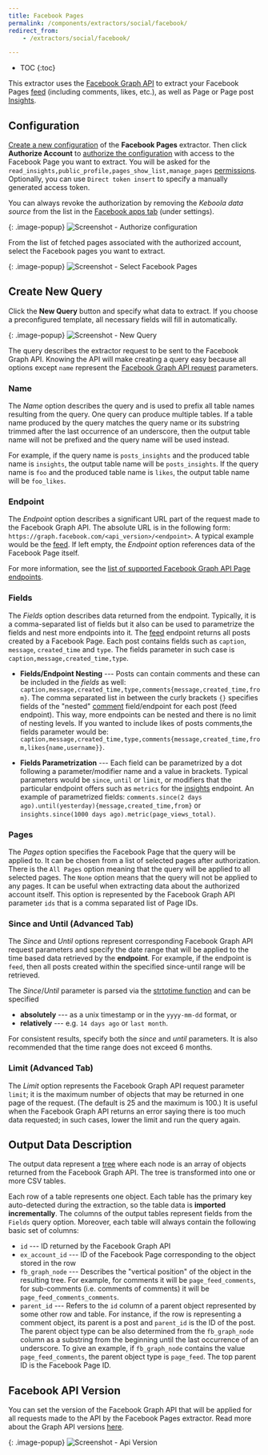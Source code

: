 ```yaml
---
title: Facebook Pages
permalink: /components/extractors/social/facebook/
redirect_from:
    - /extractors/social/facebook/

---
```


* TOC
{:toc}

This extractor uses the [Facebook Graph API](https://developers.facebook.com/docs/graph-api) to extract 
your Facebook Pages [feed](https://developers.facebook.com/docs/graph-api/reference/page/feed) 
(including comments, likes, etc.), as well as Page or Page post [Insights](https://developers.facebook.com/docs/graph-api/reference/insights).

## Configuration
[Create a new configuration](/components/#creating-component-configuration) of the **Facebook Pages** extractor.
Then click **Authorize Account** to [authorize the configuration](/components/#authorization) with access to the Facebook Page you want to extract.
You will be asked for the `read_insights,public_profile,pages_show_list,manage_pages` [permissions](https://developers.facebook.com/docs/facebook-login/permissions).
Optionally, you can use `Direct token insert` to specify a manually generated access token.

You can always revoke the authorization by removing the *Keboola data source* from the list
in the [Facebook apps tab](https://www.facebook.com/settings?tab=applications) (under settings).

{: .image-popup}
![Screenshot - Authorize configuration](/components/extractors/social/facebook/facebook-1.png)

From the list of fetched pages associated with the authorized account, select the Facebook pages you want to extract.

{: .image-popup}
![Screenshot - Select Facebook Pages](/components/extractors/social/facebook/facebook-2.png)

## Create New Query
Click the **New Query** button and specify what data to extract. If you choose a preconfigured template,
all necessary fields will fill in automatically.

{: .image-popup}
![Screenshot - New Query](/components/extractors/social/facebook/facebook-3.png)

The query describes the extractor request to be sent to the Facebook Graph API. Knowing the API will make
creating a query easy because all options except `name` represent the [Facebook Graph API request](https://developers.facebook.com/docs/graph-api/using-graph-api) parameters.

### Name
The *Name* option describes the query and is used to prefix all table names resulting from the query.
One query can produce multiple tables. If a table name produced by the query matches the query name or 
its substring trimmed after the last occurrence of an underscore, then the output table name will not be 
prefixed and the query name will be used instead.

For example, if the query name is `posts_insights` and the produced table name is `insights`, the output
table name will be `posts_insights`. If the query name is `foo` and the produced table name is `likes`,
the output table name will be `foo_likes`.

### Endpoint
The *Endpoint* option describes a significant URL part of the request made to the Facebook Graph API.
The absolute URL is in the following form: `https://graph.facebook.com/<api_version>/<endpoint>`.
A typical example would be the [feed](https://developers.facebook.com/docs/graph-api/reference/page/feed).
If left empty, the *Endpoint* option references data of the Facebook Page itself.

For more information, see the [list of supported Facebook Graph API Page endpoints](https://developers.facebook.com/docs/graph-api/reference/page).

### Fields
The *Fields* option describes data returned from the endpoint. Typically, it is a comma-separated list of
fields but it also can be used to parametrize the fields and nest more endpoints into it.
The [feed](https://developers.facebook.com/docs/graph-api/reference/page/feed) endpoint returns all
posts created by a Facebook Page. Each post contains fields such as `caption`, `message`, `created_time`
and `type`. The fields parameter in such case is `caption,message,created_time,type`.

- **Fields/Endpoint Nesting** ---
    Posts can contain comments and these can be included in the *fields* as well: `caption,message,created_time,type,comments{message,created_time,from}`. The comma separated list in between the curly brackets `{}` specifies fields of the "nested" [comment](https://developers.facebook.com/docs/graph-api/reference/comment) field/endpoint for each post (feed endpoint). This way, more endpoints can be nested and there is no limit of nesting levels. If you wanted to include likes of posts comments,the fields parameter would be: `caption,message,created_time,type,comments{message,created_time,from,likes{name,username}}`.

- **Fields Parametrization** ---
    Each field can be parametrized by a dot following a parameter/modifier name and a value in brackets.
    Typical parameters would be `since`, `until` or `limit`,
    or modifiers that the particular endpoint offers such as `metrics` for the [insights](https://developers.facebook.com/docs/graph-api/reference/insights) endpoint.
    An example of parametrized fields: `comments.since(2 days ago).until(yesterday){message,created_time,from}` or `insights.since(1000 days ago).metric(page_views_total)`.

### Pages
The *Pages* option specifies the Facebook Page that the query will be applied to. It can be chosen from a
list of selected pages after authorization. There is the `All Pages` option meaning that the query will
be applied to all selected pages. The `None` option means that the query will not be applied to any pages.
It can be useful when extracting data about the authorized account itself. This option is represented
by the Facebook Graph API parameter `ids` that is a comma separated list of Page IDs.

### Since and Until (Advanced Tab)
The *Since* and *Until* options represent corresponding Facebook Graph API request parameters and
specify the date range that will be applied to the time based data retrieved by the **endpoint**. For
example, if the endpoint is `feed`, then all posts created within the specified since-until range will be retrieved.

The *Since*/*Until* parameter is parsed via the [strtotime function](https://www.php.net/manual/en/function.strtotime.php) and can be specified

- **absolutely** --- as a unix timestamp or in the `yyyy-mm-dd` format, or
- **relatively** --- e.g. `14 days ago` or `last month`.

For consistent results, specify both the *since* and *until* parameters. It is also recommended that the 
time range does not exceed 6 months.

### Limit (Advanced Tab)
The *Limit* option represents the Facebook Graph API request parameter `limit`; it is the maximum number
of objects that may be returned in one page of the request. (The default is 25 and the maximum is 100.)
It is useful when the Facebook Graph API returns an error saying there is too much data requested; in such
cases, lower the limit and run the query again.

## Output Data Description
The output data represent a [tree](https://en.wikipedia.org/wiki/Tree_(graph_theory)) where each node is an
array of objects returned from the Facebook Graph API. The tree is transformed into one or more CSV tables.

Each row of a table represents one object. Each table has the primary key auto-detected during the
extraction, so the table data is **imported incrementally**. The columns of the output tables represent
fields from the `Fields` query option. Moreover, each table will always contain the following basic set of columns:

- `id` --- ID returned by the Facebook Graph API
- `ex_account_id` --- ID of the Facebook Page corresponding to the object stored in the row
- `fb_graph_node` --- Describes the "vertical position" of the object in the resulting tree. For example,
for comments it will be `page_feed_comments`, for sub-comments (i.e. comments of comments) it will be
`page_feed_comments_comments`.
- `parent_id` --- Refers to the `id` column of a parent object represented by some other row and table.
For instance, if the row is representing a comment object, its parent is a post and `parent_id`
is the ID of the post. The parent object type can be also determined from the `fb_graph_node` column as a
substring from the beginning until the last occurrence of an underscore. To give an example, if
`fb_graph_node` contains the value `page_feed_comments`, the parent object type is `page_feed`. The
top parent ID is the Facebook Page ID.

## Facebook API Version
You can set the version of the Facebook Graph API that will be applied for all requests made to the API
by the Facebook Pages extractor. Read more about the Graph API versions [here](https://developers.facebook.com/docs/graph-api/changelog/versions).

{: .image-popup}
![Screenshot - Api Version](/components/extractors/social/facebook/facebook-4.png)
